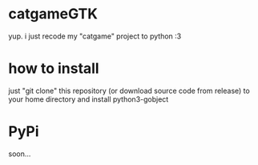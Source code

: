 # catgameGTK
yup. i just recode my "catgame" project to python :3
# how to install
just "git clone" this repository (or download source code from release) to your home directory and install python3-gobject
# PyPi
soon...
